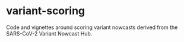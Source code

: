 # variant-scoring
Code and vignettes around scoring variant nowcasts derived from the SARS-CoV-2 Variant Nowcast Hub.
